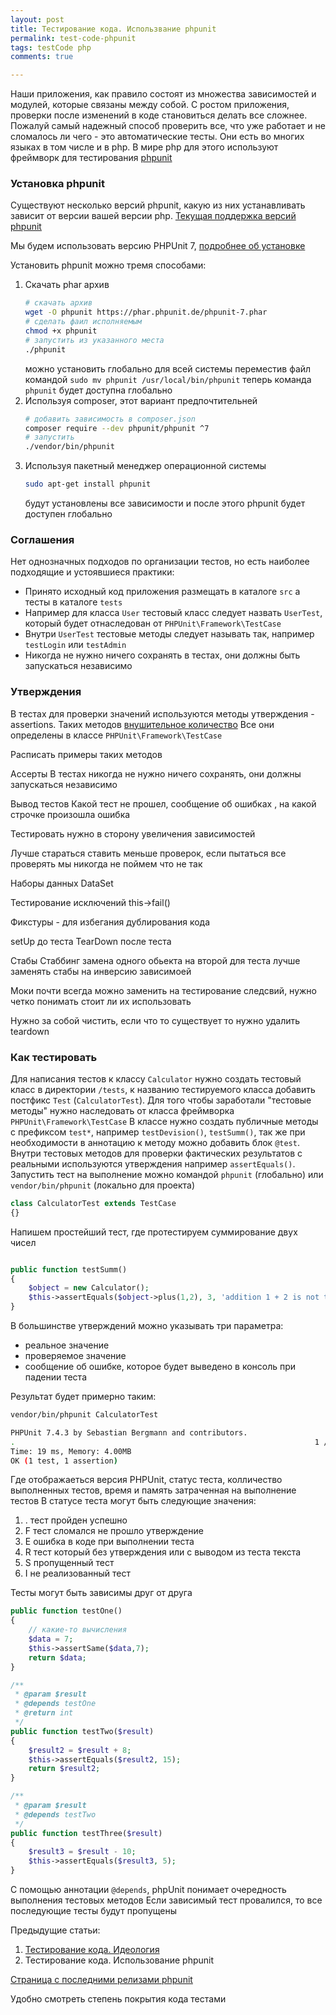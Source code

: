 ```yaml
--- 
layout: post 
title: Тестирование кода. Использвание phpunit
permalink: test-code-phpunit
tags: testCode php
comments: true

--- 
```


Наши приложения, как правило состоят из множества зависимостей и модулей, которые связаны между собой.
С ростом приложения, проверки после изменений в коде становиться делать все сложнее. 
Пожалуй самый надежный способ проверить все, что уже работает и не сломалось ли чего - это автоматические тесты. 
Они есть во многих языках в том числе и в php. В мире php для этого используют
фреймворк для тестирования [phpunit](https://phpunit.de/)

### Установка phpunit

Существуют несколько версий phpunit, какую из них устанавливать зависит от версии вашей версии php.
[Текущая поддержка версий phpunit](https://phpunit.de/supported-versions.html)

Мы будем использовать версию PHPUnit 7, [подробнее об установке](https://phpunit.de/getting-started/phpunit-7.html)

Установить phpunit можно тремя способами:
1. Скачать phar архив
    ~~~bash
    # скачать архив
    wget -O phpunit https://phar.phpunit.de/phpunit-7.phar
    # сделать фаил исполняемым
    chmod +x phpunit
    # запустить из указанного места
    ./phpunit
    ~~~
    можно установить глобально для всей системы переместив файл командой `sudo mv phpunit /usr/local/bin/phpunit`
    теперь команда `phpunit` будет доступна глобально
2. Используя composer, этот вариант предпочтительней
   ~~~bash
   # добавить зависимость в composer.json
   composer require --dev phpunit/phpunit ^7
   # запустить
   ./vendor/bin/phpunit
   ~~~  
3. Используя пакетный менеджер операционной системы
   ~~~bash
   sudo apt-get install phpunit
   ~~~ 
   будут установлены все зависимости и после этого phpunit будет доступен глобально


### Соглашения

Нет однозначных подходов по организации тестов, но есть наиболее подходящие и устоявшиеся практики:

- Принято исходный код приложения размещать в каталоге `src` а тесты в каталоге `tests`
- Например для класса `User` тестовый класс следует назвать `UserTest`, который будет отнаследован от `PHPUnit\Framework\TestCase`
- Внутри `UserTest` тестовые методы следует называть так, например `testLogin` или `testAdmin`
- Никогда не нужно ничего сохранять в тестах, они должны быть запускаться независимо

### Утверждения

В тестах для проверки значений используются методы утверждения - assertions.
Таких методов [внушительное количество](https://phpunit.readthedocs.io/en/7.5/assertions.html)
Все они определены в классе `PHPUnit\Framework\TestCase`

Расписать примеры таких методов



Ассерты
В тестах никогда не нужно ничего сохранять, они должны запускаться независимо

Вывод тестов Какой тест не прошел, сообщение об ошибках , на какой строчке произошла ошибка

Тестировать нужно в сторону увеличения зависимостей

Лучше стараться ставить меньше проверок, если пытаться все проверять мы никогда не поймем что не так

Наборы данных DataSet

Тестирование исключений this->fail()

Фикстуры - для избегания дублирования кода


setUp до теста
TearDown после теста


Стабы Стаббинг замена одного обьекта на второй для теста
лучше заменять стабы на инверсию зависимоей

Моки почти всегда можно заменить на тестирование следсвий, нужно четко понимать стоит ли их использовать

Нужно за собой чистить, если что то существует то нужно удалить teardown

### Как тестировать

Для написания тестов к классу `Calculator` нужно создать тестовый класс в директории `/tests`,
к названию тестируемого класса добавить постфикс `Test` (`CalculatorTest`). 
Для того чтобы заработали "тестовые методы" нужно наследовать от класса фреймворка `PHPUnit\Framework\TestCase`
В классе нужно создать публичные методы с префиксом `test*`, например `testDevision()`, `testSumm()`,
так же при необходимости в аннотацию к методу можно добавить блок `@test`. 
Внутри тестовых методов для проверки фактических результатов с реальными используются утверждения например `assertEquals()`.
Запустить тест на выполнение можно командой `phpunit` (глобально) или `vendor/bin/phpunit` (локально для проекта) 

~~~php
class CalculatorTest extends TestCase
{}
~~~

Напишем простейший тест, где протестируем суммирование двух чисел

~~~php

public function testSumm()
{
    $object = new Calculator();
    $this->assertEquals($object->plus(1,2), 3, 'addition 1 + 2 is not true');
}
~~~

В большинстве утверждений можно указывать три параметра:
-   реальное значение
-   проверяемое значение
-   сообщение об ошибке, которое будет выведено в консоль при падении теста 

Результат будет примерно таким:

~~~bash
vendor/bin/phpunit CalculatorTest

PHPUnit 7.4.3 by Sebastian Bergmann and contributors.
.                                                                   1 / 1 (100%)
Time: 19 ms, Memory: 4.00MB
OK (1 test, 1 assertion)
~~~

Где отображаеться версия PHPUnit, статус теста, колличество выполненных тестов, время и память затраченная на выполнение тестов
В статусе теста могут быть следующие значения:

1. . тест пройден успешно
2. F тест сломался не прошло утверждение
3. E ошибка в коде при выполнении теста
4. R тест который без утверждения или с выводом из теста текста
5. S пропущенный тест
6. I не реализованный тест


Тесты могут быть зависимы друг от друга

~~~php
public function testOne()
{
    // какие-то вычисления
    $data = 7;
    $this->assertSame($data,7);
    return $data;
}

/**
 * @param $result
 * @depends testOne
 * @return int
 */
public function testTwo($result)
{
    $result2 = $result + 8;
    $this->assertEquals($result2, 15);
    return $result2;
}

/**
 * @param $result
 * @depends testTwo
 */
public function testThree($result)
{
    $result3 = $result - 10;
    $this->assertEquals($result3, 5);
}
~~~

С помощью аннотации `@depends`, phpUnit понимает очередность выполнения тестовых методов
Если зависимый тест провалился, то все последующие тесты будут пропущены

Предыдущие статьи:

1. [Тестирование кода. Идеология](http://lexusalex.ru/test-code-ideology)
2. Тестирование кода. Использование phpunit



[Страница с последними релизами phpunit](https://phar.phpunit.de/)




Удобно смотреть степень покрытия кода тестами
